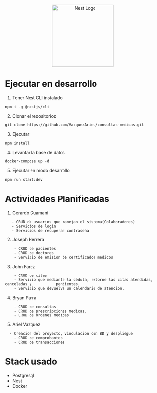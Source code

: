 <p align="center">
  <a href="http://nestjs.com/" target="blank"><img src="https://nestjs.com/img/logo-small.svg" width="200" alt="Nest Logo" /></a>
</p>

# Ejecutar en desarrollo

1. Tener Nest CLI instalado
```
npm i -g @nestjs/cli
```

2. Clonar el repositoriop
```
git clone https://github.com/VazquezAriel/consultas-medicas.git
```

3. Ejecutar
```
npm install
```

4. Levantar la base de datos
```
docker-compose up -d
```

5. Ejecutar en modo desarrollo
```
npm run start:dev
```

# Actividades Planificadas

1. Gerardo Guamani
 ```
	- CRUD de usuarios que manejan el sistema(Colaboradores)
	- Servicios de login
	- Servicios de recuperar contraseña
```

2. Joseph Herrera
```
	- CRUD de pacientes
	- CRUD de doctores
	- Servicio de emision de certificados medicos
```

3. John Farez
```
	- CRUD de citas
	- Servicio que mediante la cédula, retorne las citas atendidas, canceladas y           pendientes.
	- Servicio que devuelva un calendario de atencion.
```

4. Bryan Parra
```
	- CRUD de consultas
	- CRUD de prescripciones medicas.
	- CRUD de ordenes medicas
```

5. Ariel Vazquez
```
  - Creacion del proyecto, vinculacion con BD y despliegue
	- CRUD de comprobantes
	- CRUD de transacciones
```


# Stack usado
* Postgresql
* Nest
* Docker

